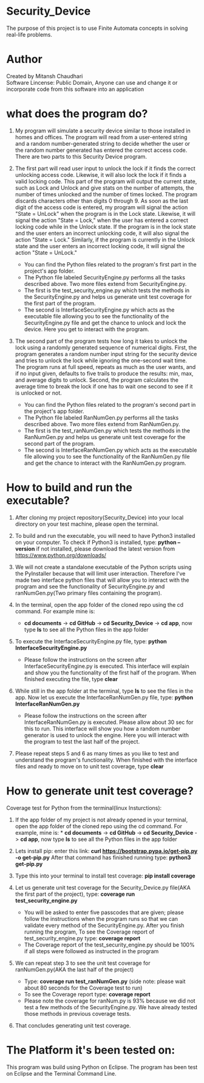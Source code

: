 # Security_Device
The purpose of this project is to use Finite Automata concepts in solving real-life problems.

# Author 
Created by Mitansh Chaudhari   
Software Lincense: Public Domain, Anyone can use and change it or incorporate code from this software into an application 

# what does the program do?


1. My program will simulate a security device similar to those installed in homes and offices. The program will read from a user-entered string and a random number-generated string to decide whether the user or the random number generated has entered the correct access code. There are two parts to this Security Device program.

2. The first part will read user input to unlock the lock if it finds the correct unlocking access code. Likewise, it will also lock the lock if it finds a valid locking code. This part of the program will output the current state, such as Lock and Unlock and give stats on the number of attempts, the number of times unlocked and the number of times locked. The program discards characters other than digits 0 through 9. As soon as the last digit of the access code is entered, my program will signal the action "State = UnLock" when the program is in the Lock state. Likewise, it will signal the action "State = Lock," when the user has entered a correct locking code while in the Unlock state. If the program is in the lock state and the user enters an incorrect unlocking code, it will also signal the action "State = Lock." Similarly, if the program is currently in the Unlock state and the user enters an incorrect locking code, it will signal the action "State = UnLock."
      * You can find the Python files related to the program's first part in the project's app folder.
      * The Python file labeled SecurityEngine.py performs all the tasks described above. Two more files extend from SecurityEngine.py.
      * The first is the test_security_engine.py which tests the methods in the   SecurityEngine.py and helps us generate unit test coverage for the first part of the program.
      * The second is InterfaceSecurityEngine.py which acts as the executable file allowing you to see the functionality of the SecurityEngine.py file and get the chance to unlock and lock the device. Here you get to interact with the program. 
 3. The second part of the program tests how long it takes to unlock the lock using a randomly generated sequence of numerical digits. First, the program generates a random number input string for the security device and tries to unlock the lock while ignoring the one-second wait time. The program runs at full speed, repeats as much as the user wants, and if no input given, defaults to five trails to produce the results: min, max, and average digits to unlock. Second, the program calculates the average time to break the lock if one has to wait one second to see if it is unlocked or not.
      * You can find the Python files related to the program's second part in the project's app folder. 
      * The Python file labeled RanNumGen.py performs all the tasks described above. Two more files extend from RanNumGen.py.
      * The first is the test_ranNumGen.py which tests the methods in the RanNumGen.py and helps us generate unit test coverage for the second part of the program.
      * The second is InterfaceRanNumGen.py which acts as the executable file allowing you to see the functionality of the RanNumGen.py file and get the chance to interact with the RanNumGen.py program. 
      
    
     
# How to build and run the executable?
1. After cloning my project repository(Security_Device) into your local directory on your test machine, please open the terminal.
2. To build and run the executable, you will need to have Python3 installed on your computer. To check if Python3 is installed, type: **python –version**
if not installed, please download the latest version from https://www.python.org/downloads/
3. We will not create a standalone executable of the Python scripts using the PyInstaller because that will limit user interaction. Therefore I've made two interface python files that will allow you to interact with the program and see the functionality of SecurityEngine.py and ranNumGen.py(Two primary files containing the program).
4. In the terminal, open the app folder of the cloned repo using the cd command. For example mine is:
     * **cd documents** -> **cd GitHub** -> **cd Security_Device** -> **cd app**, now type **ls** to see all the Python files in the app folder
5. To execute the InterfaceSecurityEngine.py file, type: **python InterfaceSecurityEngine.py**
     * Please follow the instructions on the screen after InterfaceSecurityEngine.py is executed. This interface will explain and show you the functionality of the first half of the program. When finished executing the file, type **clear**   
6. While still in the app folder at the terminal, type **ls** to see the files in the app. Now let us execute the InterfaceRanNumGen.py file, type: **python InterfaceRanNumGen.py**
     * Please follow the instructions on the screen after InterfaceRanNumGen.py is executed. Please allow about 30 sec for this to run. This interface will show you how a random number generator is used to unlock the engine. Here you will interact with the program to test the last half of the project.
     
7. Please repeat steps 5 and 6 as many times as you like to test and understand the program's functionality. When finished with the interface files and ready to move on to unit test coverage, type **clear** 
  

# How to generate unit test coverage?
Coverage test for Python from the terminal(linux Insturctions):  


1.  If the app folder of my project is not already opened in your terminal, open the app folder of the cloned repo using the cd command. For example, mine is:
		* **cd documents** -> **cd GitHub** -> **cd Security_Device** -> **cd app**, now type **ls** to see all the Python files in the app folder
2. Lets install pip: enter this link: **curl https://bootstrap.pypa.io/get-pip.py -o get-pip.py** After that command has finished running type: **python3 get-pip.py** 

3. Type this into your terminal to install test coverage: **pip install coverage** 
4. Let us generate unit test coverage for the Security_Device.py file(AKA the first part of the project), type: **coverage run test_security_engine.py**
     * You will be asked to enter five passcodes that are given; please follow the instructions when the program runs so that we can validate every method of the SecurityEngine.py.
     After you finish running the program, To see the Coverage report of test_security_engine.py type: **coverage report**
     * The Coverage report of the test_security_engine.py should be 100% if all steps were followed as instructed in the program
5. We can repeat step 3 to see the unit test coverage for ranNumGen.py(AKA the last half of the project) 
     * Type: **coverage run test_ranNumGen.py** (side note: please wait about 80 seconds for the Coverage test to run)
     * To see the Coverage report type: **coverage report**
     * Please note the coverage for ranNum.py is 93% because we did not test a few methods of the SecurityEngine.py. We have already tested those methods in previous coverage tests.
     
6. That concludes generating unit test coverage.

# The Platform it's been tested on: 
This program was build using Python on Eclipse. The program has been test on Eclipse and the Terminal Command Line.  




